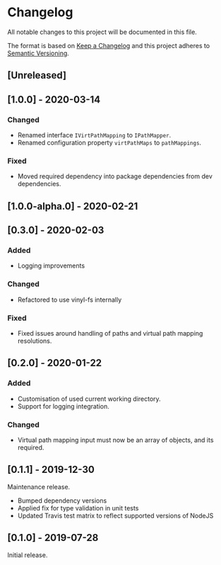 # Changelog

All notable changes to this project will be documented in this file.

The format is based on [Keep a Changelog](http://keepachangelog.com/en/1.0.0/)
and this project adheres to [Semantic Versioning](http://semver.org/spec/v2.0.0.html).

## [Unreleased]

## [1.0.0] - 2020-03-14

### Changed
- Renamed interface `IVirtPathMapping` to `IPathMapper`.
- Renamed configuration property `virtPathMaps` to `pathMappings`.

### Fixed
- Moved required dependency into package dependencies from dev dependencies.

## [1.0.0-alpha.0] - 2020-02-21

## [0.3.0] - 2020-02-03

### Added
- Logging improvements

### Changed
- Refactored to use vinyl-fs internally

### Fixed
- Fixed issues around handling of paths and virtual path mapping resolutions.

## [0.2.0] - 2020-01-22

### Added
- Customisation of used current working directory.
- Support for logging integration.

### Changed
- Virtual path mapping input must now be an array of objects, and its required.

## [0.1.1] - 2019-12-30

Maintenance release.

- Bumped dependency versions
- Applied fix for type validation in unit tests
- Updated Travis test matrix to reflect supported versions of NodeJS

## [0.1.0] - 2019-07-28

Initial release.
